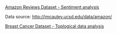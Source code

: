 [Amazon Reviews Dataset - Sentiment analysis](https://github.com/romiebanerjee/Portfolio-/blob/master/plots.ipynb)

Data source: http://jmcauley.ucsd.edu/data/amazon/

[Breast Cancer Dataset - Toplogical data analysis](https://github.com/romiebanerjee/Portfolio-/blob/master/Breast_Cancer_Dataset.ipynb)

